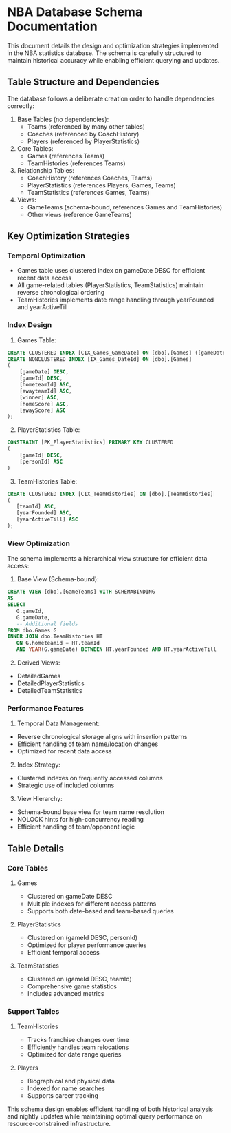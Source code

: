 # NBA Database Schema Documentation

This document details the design and optimization strategies implemented in the NBA statistics database. The schema is carefully structured to maintain historical accuracy while enabling efficient querying and updates.

## Table Structure and Dependencies

The database follows a deliberate creation order to handle dependencies correctly:

1. Base Tables (no dependencies):
   - Teams (referenced by many other tables)
   - Coaches (referenced by CoachHistory)
   - Players (referenced by PlayerStatistics)
2. Core Tables:
   - Games (references Teams)
   - TeamHistories (references Teams)
3. Relationship Tables:
   - CoachHistory (references Coaches, Teams)
   - PlayerStatistics (references Players, Games, Teams)
   - TeamStatistics (references Games, Teams)
4. Views:
   - GameTeams (schema-bound, references Games and TeamHistories)
   - Other views (reference GameTeams)

## Key Optimization Strategies

### Temporal Optimization
- Games table uses clustered index on gameDate DESC for efficient recent data access
- All game-related tables (PlayerStatistics, TeamStatistics) maintain reverse chronological ordering
- TeamHistories implements date range handling through yearFounded and yearActiveTill

### Index Design
1. Games Table:
```sql
CREATE CLUSTERED INDEX [CIX_Games_GameDate] ON [dbo].[Games] ([gameDate] DESC);
CREATE NONCLUSTERED INDEX [IX_Games_DateId] ON [dbo].[Games] 
(
    [gameDate] DESC,
    [gameId] DESC,
    [hometeamId] ASC,
    [awayteamId] ASC,
    [winner] ASC,
    [homeScore] ASC,
    [awayScore] ASC
);
```

2. PlayerStatistics Table:
```sql
CONSTRAINT [PK_PlayerStatistics] PRIMARY KEY CLUSTERED 
(
    [gameId] DESC,
    [personId] ASC
)
```

3. TeamHistories Table:
```sql
CREATE CLUSTERED INDEX [CIX_TeamHistories] ON [dbo].[TeamHistories]
(
   [teamId] ASC,
   [yearFounded] ASC,
   [yearActiveTill] ASC
);
```

### View Optimization
The schema implements a hierarchical view structure for efficient data access:

1. Base View (Schema-bound):
```sql
CREATE VIEW [dbo].[GameTeams] WITH SCHEMABINDING
AS
SELECT 
   G.gameId,
   G.gameDate,
   -- Additional fields
FROM dbo.Games G
INNER JOIN dbo.TeamHistories HT
   ON G.hometeamid = HT.teamId 
   AND YEAR(G.gameDate) BETWEEN HT.yearFounded AND HT.yearActiveTill
```

2. Derived Views:
- DetailedGames
- DetailedPlayerStatistics
- DetailedTeamStatistics

### Performance Features

1. Temporal Data Management:
- Reverse chronological storage aligns with insertion patterns
- Efficient handling of team name/location changes
- Optimized for recent data access

2. Index Strategy:
- Clustered indexes on frequently accessed columns
- Strategic use of included columns
  

3. View Hierarchy:
- Schema-bound base view for team name resolution
- NOLOCK hints for high-concurrency reading
- Efficient handling of team/opponent logic

## Table Details

### Core Tables
1. Games
   - Clustered on gameDate DESC
   - Multiple indexes for different access patterns
   - Supports both date-based and team-based queries

2. PlayerStatistics
   - Clustered on (gameId DESC, personId)
   - Optimized for player performance queries
   - Efficient temporal access

3. TeamStatistics
   - Clustered on (gameId DESC, teamId)
   - Comprehensive game statistics
   - Includes advanced metrics

### Support Tables
1. TeamHistories
   - Tracks franchise changes over time
   - Efficiently handles team relocations
   - Optimized for date range queries

2. Players
   - Biographical and physical data
   - Indexed for name searches
   - Supports career tracking

This schema design enables efficient handling of both historical analysis and nightly updates while maintaining optimal query performance on resource-constrained infrastructure.
